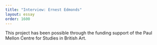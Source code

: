 ```yaml
---
title: "Interview: Ernest Edmonds"
layout: essay
order: 1600
---
```


This project has been possible through the funding support of the Paul Mellon Centre for Studies in British Art.  
